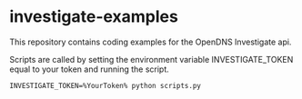 investigate-examples
=================

This repository contains coding examples for the OpenDNS Investigate api.

Scripts are called by setting the environment variable INVESTIGATE\_TOKEN equal to your token and running the script.

```
INVESTIGATE_TOKEN=%YourToken% python scripts.py
```

